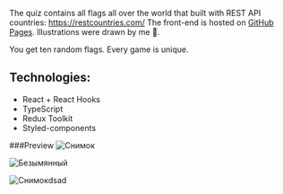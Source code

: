 The quiz contains all flags all over the world that built with REST API countries: https://restcountries.com/
The front-end is hosted on [GitHub Pages](https://wild-dino.github.io/country-flags-quiz/). Illustrations were drawn by me 🙂.

You get ten random flags. Every game is unique. 

## Technologies:
- React + React Hooks
- TypeScript
- Redux Toolkit
- Styled-components

###Preview
![Снимок](https://user-images.githubusercontent.com/75693419/183411452-39db53cb-b66d-4e6e-a99c-263d59256257.JPG)

![Безымянный](https://user-images.githubusercontent.com/75693419/183861895-344254d3-94ed-4b67-b918-86cc4847e68a.png)

![Снимокdsad](https://user-images.githubusercontent.com/75693419/183861928-65013b73-6e2e-43ec-9310-09dc1c064c70.JPG)

